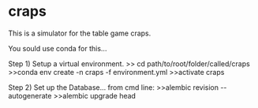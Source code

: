 # craps


This is a simulator for the table game craps.

You sould use conda for this...

Step 1) Setup a virtual environment. 
        >> cd path/to/root/folder/called/craps
	>>conda env create -n craps -f environment.yml
        >>activate craps

Step 2) Set up the Database... from cmd line:
	>>alembic revision --autogenerate
	>>alembic upgrade head

